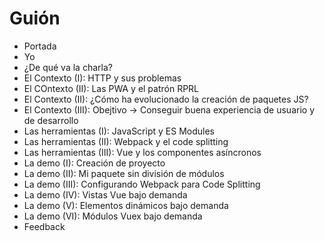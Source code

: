 # Guión

- Portada
- Yo
- ¿De qué va la charla?
- El Contexto (I): HTTP y sus problemas
- El COntexto (II): Las PWA y el patrón RPRL
- El Contexto (II): ¿Cómo ha evolucionado la creación de paquetes JS?
- El Contexto (III): Obejtivo -> Conseguir buena experiencia de usuario y de desarrollo
- Las herramientas (I): JavaScript y ES Modules
- Las herramientas (II): Webpack y el code splitting
- Las herramientas (III): Vue y los componentes asíncronos
- La demo (I): Creación de proyecto
- La demo (II): Mi paquete sin división de módulos
- La demo (III): Configurando Webpack para Code Splitting
- La demo (IV): Vistas  Vue bajo demanda
- La demo (V): Elementos dinámicos bajo demanda
- La demo (VI): Módulos Vuex bajo demanda
- Feedback